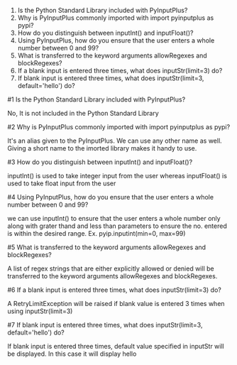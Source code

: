 1. Is the Python Standard Library included with PyInputPlus?
2. Why is PyInputPlus commonly imported with import pyinputplus as pypi?
3. How do you distinguish between inputInt() and inputFloat()?
4. Using PyInputPlus, how do you ensure that the user enters a whole number between 0 and 99?
5. What is transferred to the keyword arguments allowRegexes and blockRegexes?
6. If a blank input is entered three times, what does inputStr(limit=3) do?
7. If blank input is entered three times, what does inputStr(limit=3, default=&#39;hello&#39;) do?

#1 Is the Python Standard Library included with PyInputPlus?

No, It is not included in the Python Standard Library

#2 Why is PyInputPlus commonly imported with import pyinputplus as pypi?

It's an alias given to the PyInputPlus. We can use any other name as well. Giving a short name to the imorted library makes it handy to use.

#3 How do you distinguish between inputInt() and inputFloat()?

inputInt() is used to take integer input from the user whereas inputFloat() is used to take float input from the user




#4 Using PyInputPlus, how do you ensure that the user enters a whole number between 0 and 99?

we can use inputInt() to ensure that the user enters a whole number only along with grater thand and less than parameters to ensure the no. entered is within the desired range. Ex. pyip.inputint(min=0, max=99)

#5 What is transferred to the keyword arguments allowRegexes and blockRegexes?

A list of regex strings that are either explicitly allowed or denied will be transferred to the keyword arguments allowRegexes and blockRegexes.


#6  If a blank input is entered three times, what does inputStr(limit=3) do?

A RetryLimitException will be raised if blank value is entered 3 times when using inputStr(limit=3)

#7 If blank input is entered three times, what does inputStr(limit=3, default=&#39;hello&#39;) do?

If blank input is entered three times, default value specified in inputStr will be displayed. In this case it will display hello



```python

```
